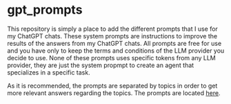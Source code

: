 # gpt_prompts
This repository is simply a place to add the different prompts that I use for my ChatGPT chats. These system prompts are instructions to improve the results of the answers from my ChatGPT chats.
All prompts are free for use and you have only to keep the terms and conditions of the LLM provider you decide to use. None of these prompts uses specific tokens from any LLM provider, they are just the 
system propmpt to create an agent that specializes in a specific task. 

As it is recommended, the prompts are separated by topics in order to get more relevant answers regarding the topics. The prompts are located [here](https://github.com/mihjovil/gpt_prompts/blob/main/prompts.md).

